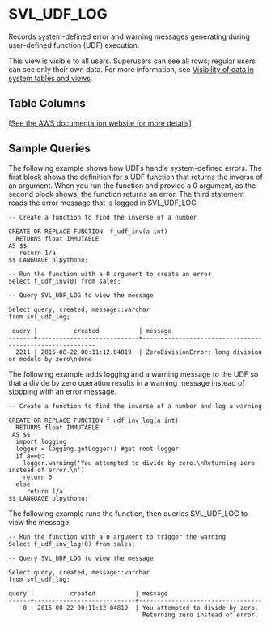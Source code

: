# SVL\_UDF\_LOG<a name="r_SVL_UDF_LOG"></a>

 Records system\-defined error and warning messages generating during user\-defined function \(UDF\) execution\. 

This view is visible to all users\. Superusers can see all rows; regular users can see only their own data\. For more information, see [Visibility of data in system tables and views](c_visibility-of-data.md)\. 

## Table Columns<a name="SVL_UDF_LOG-table-columns"></a>

[\[See the AWS documentation website for more details\]](http://docs.aws.amazon.com/redshift/latest/dg/r_SVL_UDF_LOG.html)

## Sample Queries<a name="SVL_UDF_LOG-sample-queries"></a>

The following example shows how UDFs handle system\-defined errors\. The first block shows the definition for a UDF function that returns the inverse of an argument\. When you run the function and provide a 0 argument, as the second block shows, the function returns an error\. The third statement reads the error message that is logged in SVL\_UDF\_LOG

```
-- Create a function to find the inverse of a number

CREATE OR REPLACE FUNCTION  f_udf_inv(a int)
  RETURNS float IMMUTABLE
AS $$
   return 1/a
$$ LANGUAGE plpythonu;

-- Run the function with a 0 argument to create an error
Select f_udf_inv(0) from sales;

-- Query SVL_UDF_LOG to view the message

Select query, created, message::varchar
from svl_udf_log;

 query |          created           | message                             
-------+----------------------------+---------------------------------------------------------
  2211 | 2015-08-22 00:11:12.04819  | ZeroDivisionError: long division or modulo by zero\nNone
```

The following example adds logging and a warning message to the UDF so that a divide by zero operation results in a warning message instead of stopping with an error message\. 

```
-- Create a function to find the inverse of a number and log a warning

CREATE OR REPLACE FUNCTION f_udf_inv_log(a int)
  RETURNS float IMMUTABLE
 AS $$ 
  import logging
  logger = logging.getLogger() #get root logger
  if a==0:
    logger.warning('You attempted to divide by zero.\nReturning zero instead of error.\n') 
    return 0
  else:
     return 1/a
$$ LANGUAGE plpythonu;
```

The following example runs the function, then queries SVL\_UDF\_LOG to view the message\.

```
-- Run the function with a 0 argument to trigger the warning
Select f_udf_inv_log(0) from sales;

-- Query SVL_UDF_LOG to view the message

Select query, created, message::varchar
from svl_udf_log;

query |          created           | message                             
------+----------------------------+----------------------------------
    0 | 2015-08-22 00:11:12.04819  | You attempted to divide by zero. 
                                     Returning zero instead of error.
```